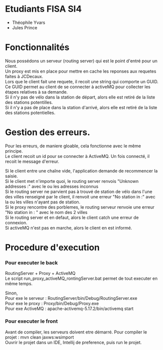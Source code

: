 # Etudiants FISA SI4

* Théophile Yvars<br/>
* Jules Prince

# Fonctionnalités

Nous possédons un serveur (routing server) qui est le point d'entré pour un client. <br/>
Un proxy est mis en place pour mettre en cache les reponses aux requetes faites à JCDecaux. <br/>
Lors que le client fait une requete, il recoit une string qui comporte un GUID.<br/>
Ce GUID permet au client de se connecter à activeMQ pour collecter les étapes relatives à sa demande. <br/>
Si il n'y pas de vélo dans la station de départ, alors elle est retiré de la liste des stations potentilles. <br/>
Si il n'y a pas de place dans la station d'arrivé, alors elle est retiré de la liste des stations potentielles.<br/>

# Gestion des erreurs.

Pour les erreurs, de maniere gloable, cela fonctionne avec le même principe.<br/>
Le client recoit un id pour se connecter à ActiveMQ. Un fois connecté, il recoit le message d'erreur. <br/>

Si le client entre une chaîne vide, l'application demande de recommencer la saisie. <br/>
Si le client met n'importe quoi, le routing server renvois "Unknown addresses :" avec le ou les adresses inconnus <br/>
Si le routing server ne parvient pas à trouvé de station de vélo dans l'une des villes renseigné par le client, il renvoit une erreur "No station in :" avec la ou les villes n'ayant pas de station.<br/>
Si le proxy rencontre des porblemes, le routing serveur renvoie une erreur "No station in : " avec le nom des 2 villes <br/>
Si le routing server et en defaut, alors le client catch une erreur de connexion.<br/>
Si activeMQ n'est pas en marche, alors le client en est informé. <br/>

# Procedure d'execution 

### Pour executer le back

RoutingServer + Proxy + ActiveMQ<br/>
Le script run_proxy_activeMQ_rontingServer.bat permet de tout executer en même temps.<br/>

Sinon, <br/>
Pour exe le serveur : RoutingServer/bin/Debug/RoutingServer.exe<br/>
Pour exe le proxy : Proxy/bin/Debug/Proxy.exe<br/>
Pour exe ActiveMQ : apache-activemq-5.17.2/bin/activemq start<br/>

### Pour executer le front

Avant de compiler, les serveurs doivent etre démarré. 
Pour compiler le projet : mvn clean jaxws:wsimport<br/>
Ouvrir le projet dans un IDE, Intellij de preference, puis run le projet. <br/>
